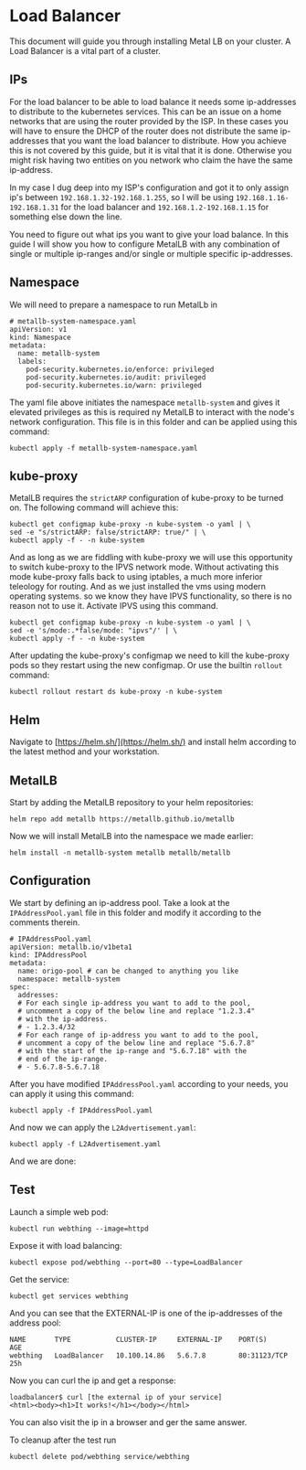 # Load Balancer

This document will guide you through installing Metal LB on your cluster. A Load Balancer is a vital part of a cluster.

## IPs

For the load balancer to be able to load balance it needs some ip-addresses to distribute to the kubernetes services. This can be an issue on a home networks that are using the router provided by the ISP. In these cases you will have to ensure the DHCP of the router does not distribute the same ip-addresses that you want the load balancer to distribute. How you achieve this is not covered by this guide, but it is vital that it is done. Otherwise you might risk having two entities on you network who claim the have the same ip-address. 

In my case I dug deep into my ISP's configuration and got it to only assign ip's between `192.168.1.32-192.168.1.255`, so I will be using `192.168.1.16-192.168.1.31` for the load balancer and `192.168.1.2-192.168.1.15` for something else down the line. 

You need to figure out what ips you want to give your load balance. In this guide I will show you how to configure MetalLB with any combination of single  or multiple ip-ranges and/or single or multiple specific ip-addresses.

## Namespace

We will need to prepare a namespace to run MetalLb in

```
# metallb-system-namespace.yaml
apiVersion: v1
kind: Namespace
metadata:
  name: metallb-system
  labels:
    pod-security.kubernetes.io/enforce: privileged
    pod-security.kubernetes.io/audit: privileged
    pod-security.kubernetes.io/warn: privileged
```
The yaml file above initiates the namespace `metallb-system` and gives it elevated privileges as this is required ny MetalLB to interact with the node's network configuration. This file is in this folder and can be applied using this command:
```
kubectl apply -f metallb-system-namespace.yaml
```
## kube-proxy

MetalLB requires the `strictARP` configuration of kube-proxy to be turned on. The following command will achieve this:
```
kubectl get configmap kube-proxy -n kube-system -o yaml | \
sed -e "s/strictARP: false/strictARP: true/" | \
kubectl apply -f - -n kube-system
```
And as long as we are fiddling with kube-proxy we will use this opportunity to switch kube-proxy to the IPVS network mode. Without activating this mode kube-proxy falls back to using iptables, a much more inferior teleology for routing. And as we just installed the vms using modern operating systems. so we know they have IPVS functionality, so there is no reason not to use it. Activate IPVS using this command.
```
kubectl get configmap kube-proxy -n kube-system -o yaml | \
sed -e 's/mode:.*false/mode: "ipvs"/' | \
kubectl apply -f - -n kube-system
```
After updating the kube-proxy's configmap we need to kill the kube-proxy pods so they restart using the new configmap. Or use the builtin `rollout` command:
```
kubectl rollout restart ds kube-proxy -n kube-system
```
## Helm

Navigate to [https://helm.sh/](https://helm.sh/) and install helm according to the latest method and your workstation.

## MetalLB

Start by adding the MetalLB repository to your helm repositories:
```
helm repo add metallb https://metallb.github.io/metallb
```
Now we will install MetalLB into the namespace we made earlier:
```
helm install -n metallb-system metallb metallb/metallb
```
## Configuration
We start by defining an ip-address pool. Take a look at the `IPAddressPool.yaml` file in this folder and modify it according to the comments therein.
```
# IPAddressPool.yaml
apiVersion: metallb.io/v1beta1
kind: IPAddressPool
metadata:
  name: origo-pool # can be changed to anything you like
  namespace: metallb-system
spec:
  addresses:
  # For each single ip-address you want to add to the pool,
  # uncomment a copy of the below line and replace "1.2.3.4" 
  # with the ip-address.
  # - 1.2.3.4/32
  # For each range of ip-address you want to add to the pool,
  # uncomment a copy of the below line and replace "5.6.7.8" 
  # with the start of the ip-range and "5.6.7.18" with the 
  # end of the ip-range.
  # - 5.6.7.8-5.6.7.18
```
After you have modified  `IPAddressPool.yaml` according to your needs, you can apply it using this command:
```
kubectl apply -f IPAddressPool.yaml
```
And now we can apply the `L2Advertisement.yaml`:
```
kubectl apply -f L2Advertisement.yaml
```
And we are done:
## Test
Launch a simple web pod:
```
kubectl run webthing --image=httpd
```
Expose it with load balancing:
```
kubectl expose pod/webthing --port=80 --type=LoadBalancer
```
Get the service:
```
kubectl get services webthing
```
And you can see that the EXTERNAL-IP is one of the ip-addresses of the address pool:
```
NAME       TYPE           CLUSTER-IP     EXTERNAL-IP    PORT(S)        AGE
webthing   LoadBalancer   10.100.14.86   5.6.7.8        80:31123/TCP   25h
```
Now you can curl the ip and get a response:
```
loadbalancer$ curl [the external ip of your service]
<html><body><h1>It works!</h1></body></html>
```
You can also visit the ip in a browser and ger the same answer.

To cleanup after the test run
```
kubectl delete pod/webthing service/webthing
```

